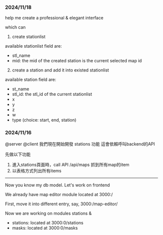 ### 2024/11/18

help me create a professional & elegant interface

which can

1. create stationlist

available stationlist field are:

- stl_name
- mid: the mid of the created station is the current selected map id

2. create a station and add it into existed stationlist

available station field are:

- st_name
- stl_id: the stl_id of the current stationlist
- x
- y
- z
- w
- type (choice: start, end, station)

### 2024/11/16

@server @client
我們現在開始開發 stations 功能
這會依賴呼叫backend的API

先做以下功能

1. 進入stations頁面時，call API /api/maps
   抓到所有map的item
2. 以表格方式列出所有items

---

Now you know my db model.
Let's work on frontend

We already have map editor module located at 3000:/

First, move it into different entry, say, 3000:/map-editor/

Now we are working on modules stations &

- stations: located at 3000:0/stations
- masks: located at 3000:0/masks
